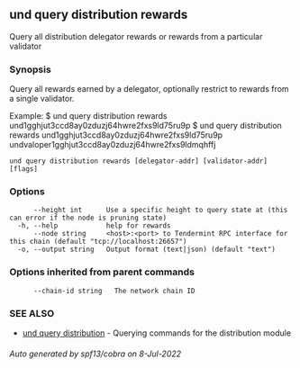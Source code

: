 ## und query distribution rewards

Query all distribution delegator rewards or rewards from a particular validator

### Synopsis

Query all rewards earned by a delegator, optionally restrict to rewards from a single validator.

Example:
$ und query distribution rewards und1gghjut3ccd8ay0zduzj64hwre2fxs9ld75ru9p
$ und query distribution rewards und1gghjut3ccd8ay0zduzj64hwre2fxs9ld75ru9p undvaloper1gghjut3ccd8ay0zduzj64hwre2fxs9ldmqhffj

```
und query distribution rewards [delegator-addr] [validator-addr] [flags]
```

### Options

```
      --height int      Use a specific height to query state at (this can error if the node is pruning state)
  -h, --help            help for rewards
      --node string     <host>:<port> to Tendermint RPC interface for this chain (default "tcp://localhost:26657")
  -o, --output string   Output format (text|json) (default "text")
```

### Options inherited from parent commands

```
      --chain-id string   The network chain ID
```

### SEE ALSO

* [und query distribution](und_query_distribution.md)	 - Querying commands for the distribution module

###### Auto generated by spf13/cobra on 8-Jul-2022
